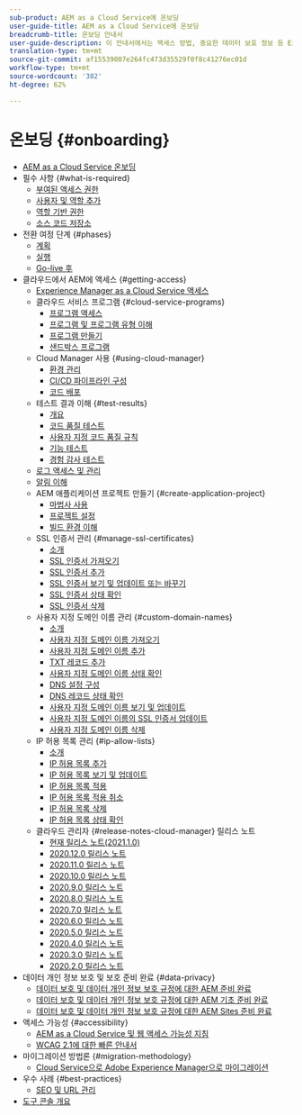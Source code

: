 ```yaml
---
sub-product: AEM as a Cloud Service에 온보딩
user-guide-title: AEM as a Cloud Service에 온보딩
breadcrumb-title: 온보딩 안내서
user-guide-description: 이 안내서에서는 액세스 방법, 중요한 데이터 보호 정보 등 Experience Manager as a Cloud Service를 시작하는 방법에 대한 요약을 제공합니다.
translation-type: tm+mt
source-git-commit: af15539007e264fc473d35529f0f8c41276ec01d
workflow-type: tm+mt
source-wordcount: '382'
ht-degree: 62%

---
```



# 온보딩 {#onboarding}

+ [AEM as a Cloud Service 온보딩](/help/onboarding/home.md)
+ 필수 사항 {#what-is-required}
   + [부여된 액세스 권한](what-is-required/access-rights-granted.md)
   + [사용자 및 역할 추가](what-is-required/add-users-roles.md)
   + [역할 기반 권한](what-is-required/role-based-permissions.md)
   + [소스 코드 저장소](what-is-required/source-code-repository.md)
+ 전환 여정 단계 {#phases}
   + [계획](/help/move-to-cloud-service/planning.md)
   + [실행](/help/move-to-cloud-service/execution.md)
   + [Go-live 후](/help/move-to-cloud-service/post-go-live.md)
+ 클라우드에서 AEM에 액세스 {#getting-access}
   + [Experience Manager as a Cloud Service 액세스](getting-access-to-aem-in-cloud/navigation.md)
   + 클라우드 서비스 프로그램 {#cloud-service-programs}
      + [프로그램 액세스](getting-access-to-aem-in-cloud/first-time-login.md)
      + [프로그램 및 프로그램 유형 이해](getting-access-to-aem-in-cloud/understand-program-types.md)
      + [프로그램 만들기](getting-access-to-aem-in-cloud/creating-a-program.md)
      + [샌드박스 프로그램](getting-access-to-aem-in-cloud/sandbox-programs.md)
   + Cloud Manager 사용 {#using-cloud-manager}
      + [환경 관리](/help/implementing/cloud-manager/manage-environments.md)
      + [CI/CD 파이프라인 구성](/help/implementing/cloud-manager/configure-pipeline.md)
      + [코드 배포](/help/implementing/cloud-manager/deploy-code.md)
   + 테스트 결과 이해 {#test-results}
      + [개요](/help/implementing/cloud-manager/overview-test-results.md)
      + [코드 품질 테스트](/help/implementing/cloud-manager/code-quality-testing.md)
      + [사용자 지정 코드 품질 규칙](/help/implementing/cloud-manager/custom-code-quality-rules.md)
      + [기능 테스트](/help/implementing/cloud-manager/functional-testing.md)
      + [경험 감사 테스트](/help/implementing/cloud-manager/experience-audit-testing.md)
   + [로그 액세스 및 관리](/help/implementing/cloud-manager/manage-logs.md)
   + [알림 이해](/help/implementing/cloud-manager/notifications.md)
   + AEM 애플리케이션 프로젝트 만들기 {#create-application-project}
      + [마법사 사용](getting-access-to-aem-in-cloud/using-the-wizard.md)
      + [프로젝트 설정](getting-access-to-aem-in-cloud/setting-up-project.md)
      + [빌드 환경 이해](getting-access-to-aem-in-cloud/build-environment-details.md)
   + SSL 인증서 관리 {#manage-ssl-certificates}
      + [소개](/help/implementing/cloud-manager/managing-ssl-certifications/introduction.md)
      + [SSL 인증서 가져오기](/help/implementing/cloud-manager/managing-ssl-certifications/get-ssl-certificate.md)
      + [SSL 인증서 추가](/help/implementing/cloud-manager/managing-ssl-certifications/add-ssl-certificate.md)
      + [SSL 인증서 보기 및 업데이트 또는 바꾸기](/help/implementing/cloud-manager/managing-ssl-certifications/view-update-replace-ssl-certificate.md)
      + [SSL 인증서 상태 확인](/help/implementing/cloud-manager/managing-ssl-certifications/check-status-ssl-certificate.md)
      + [SSL 인증서 삭제](/help/implementing/cloud-manager/managing-ssl-certifications/delete-ssl-certificate.md)
   + 사용자 지정 도메인 이름 관리 {#custom-domain-names}
      + [소개](/help/implementing/cloud-manager/custom-domain-names/introduction.md)
      + [사용자 지정 도메인 이름 가져오기](/help/implementing/cloud-manager/custom-domain-names/get-custom-domain-name.md)
      + [사용자 지정 도메인 이름 추가](/help/implementing/cloud-manager/custom-domain-names/add-custom-domain-name.md)
      + [TXT 레코드 추가](/help/implementing/cloud-manager/custom-domain-names/add-text-record.md)
      + [사용자 지정 도메인 이름 상태 확인](/help/implementing/cloud-manager/custom-domain-names/check-domain-name-status.md)
      + [DNS 설정 구성](/help/implementing/cloud-manager/custom-domain-names/configure-dns-settings.md)
      + [DNS 레코드 상태 확인](/help/implementing/cloud-manager/custom-domain-names/check-dns-record-status.md)
      + [사용자 지정 도메인 이름 보기 및 업데이트](/help/implementing/cloud-manager/custom-domain-names/view-update-replace-custom-domain-name.md)
      + [사용자 지정 도메인 이름의 SSL 인증서 업데이트](/help/implementing/cloud-manager/custom-domain-names/update-cdn-ssl-certificate.md)
      + [사용자 지정 도메인 이름 삭제](/help/implementing/cloud-manager/custom-domain-names/delete-custom-domain-name.md)
   + IP 허용 목록 관리 {#ip-allow-lists}
      + [소개](/help/implementing/cloud-manager/ip-allow-lists/introduction.md)
      + [IP 허용 목록 추가](/help/implementing/cloud-manager/ip-allow-lists/add-ip-allow-lists.md)
      + [IP 허용 목록 보기 및 업데이트](/help/implementing/cloud-manager/ip-allow-lists/view-update-ip-allow-list.md)
      + [IP 허용 목록 적용](/help/implementing/cloud-manager/ip-allow-lists/apply-allow-list.md)
      + [IP 허용 목록 적용 취소](/help/implementing/cloud-manager/ip-allow-lists/unapply-ip-allow-list.md)
      + [IP 허용 목록 삭제](/help/implementing/cloud-manager/ip-allow-lists/delete-ip-allow-list.md)
      + [IP 허용 목록 상태 확인](/help/implementing/cloud-manager/ip-allow-lists/check-ip-allow-list-status.md)
   + 클라우드 관리자 {#release-notes-cloud-manager} 릴리스 노트
      + [현재 릴리스 노트(2021.1.0)](/help/onboarding/release-notes-cloud-manager/release-notes-cm-current.md)
      + [2020.12.0 릴리스 노트](/help/onboarding/release-notes-cloud-manager/release-notes-cm-2020-12-0.md)
      + [2020.11.0 릴리스 노트](/help/onboarding/release-notes-cloud-manager/release-notes-cm-2020-11-0.md)
      + [2020.10.0 릴리스 노트](/help/onboarding/release-notes-cloud-manager/release-notes-cm-2020-10-0.md)
      + [2020.9.0 릴리스 노트](/help/onboarding/release-notes-cloud-manager/release-notes-cm-2020-9-0.md)
      + [2020.8.0 릴리스 노트](/help/onboarding/release-notes-cloud-manager/release-notes-cm-2020-8-0.md)
      + [2020.7.0 릴리스 노트](/help/onboarding/release-notes-cloud-manager/release-notes-cm-2020-7-0.md)
      + [2020.6.0 릴리스 노트](/help/onboarding/release-notes-cloud-manager/release-notes-cm-2020-6-0.md)
      + [2020.5.0 릴리스 노트](/help/onboarding/release-notes-cloud-manager/release-notes-cm-2020-5-0.md)
      + [2020.4.0 릴리스 노트](/help/onboarding/release-notes-cloud-manager/release-notes-cm-2020-4-0.md)
      + [2020.3.0 릴리스 노트](/help/onboarding/release-notes-cloud-manager/release-notes-cm-2020-3-0.md)
      + [2020.2.0 릴리스 노트](/help/onboarding/release-notes-cloud-manager/release-notes-cm-2020-2-0.md)
+ 데이터 개인 정보 보호 및 보호 준비 완료 {#data-privacy}
   + [데이터 보호 및 데이터 개인 정보 보호 규정에 대한 AEM 준비 완료](data-privacy-and-protection-readiness/aem-readiness.md)
   + [데이터 보호 및 데이터 개인 정보 보호 규정에 대한 AEM 기초 준비 완료](data-privacy-and-protection-readiness/foundation-readiness.md)
   + [데이터 보호 및 데이터 개인 정보 보호 규정에 대한 AEM Sites 준비 완료](data-privacy-and-protection-readiness/sites-readiness.md)
+ 액세스 가능성 {#accessibility}
   + [AEM as a Cloud Service 및 웹 액세스 가능성 지침](accessibility/web-accessibility.md)
   + [WCAG 2.1에 대한 빠른 안내서](accessibility/quick-guide-wcag.md)
+ 마이그레이션 방법론 {#migration-methodology}
   + [Cloud Service으로 Adobe Experience Manager으로 마이그레이션](migration-methodology/getting-started.md)
+ 우수 사례 {#best-practices}
   + [SEO 및 URL 관리](best-practices/seo-and-url-management.md)
+ [도구 콘솔 개요](tools-consoles.md)
